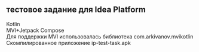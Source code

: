 ## тестовое задание для Idea Platform
Kotlin  
MVI+Jetpack Compose  
Для поддержки MVI использовалась библиотека com.arkivanov.mvikotlin  
Скомпилированное приложение ip-test-task.apk